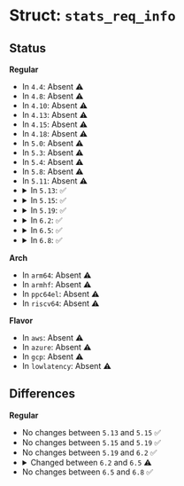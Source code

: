 # Struct: <code>stats_req_info</code>

## Status
<b>Regular</b>
<ul>
<li>
In <code>4.4</code>: Absent ⚠️
</li>
<li>
In <code>4.8</code>: Absent ⚠️
</li>
<li>
In <code>4.10</code>: Absent ⚠️
</li>
<li>
In <code>4.13</code>: Absent ⚠️
</li>
<li>
In <code>4.15</code>: Absent ⚠️
</li>
<li>
In <code>4.18</code>: Absent ⚠️
</li>
<li>
In <code>5.0</code>: Absent ⚠️
</li>
<li>
In <code>5.3</code>: Absent ⚠️
</li>
<li>
In <code>5.4</code>: Absent ⚠️
</li>
<li>
In <code>5.8</code>: Absent ⚠️
</li>
<li>
In <code>5.11</code>: Absent ⚠️
</li>
<li>
<details>
<summary>In <code>5.13</code>: ✅</summary>

```c
struct stats_req_info {
    struct ethnl_req_info base;
    long unsigned int stat_mask[1];
};
```
</details>
</li>
<li>
<details>
<summary>In <code>5.15</code>: ✅</summary>

```c
struct stats_req_info {
    struct ethnl_req_info base;
    long unsigned int stat_mask[1];
};
```
</details>
</li>
<li>
<details>
<summary>In <code>5.19</code>: ✅</summary>

```c
struct stats_req_info {
    struct ethnl_req_info base;
    long unsigned int stat_mask[1];
};
```
</details>
</li>
<li>
<details>
<summary>In <code>6.2</code>: ✅</summary>

```c
struct stats_req_info {
    struct ethnl_req_info base;
    long unsigned int stat_mask[1];
};
```
</details>
</li>
<li>
<details>
<summary>In <code>6.5</code>: ✅</summary>

```c
struct stats_req_info {
    struct ethnl_req_info base;
    long unsigned int stat_mask[1];
    enum ethtool_mac_stats_src src;
};
```
</details>
</li>
<li>
<details>
<summary>In <code>6.8</code>: ✅</summary>

```c
struct stats_req_info {
    struct ethnl_req_info base;
    long unsigned int stat_mask[1];
    enum ethtool_mac_stats_src src;
};
```
</details>
</li>
</ul>
<b>Arch</b>
<ul>
<li>
In <code>arm64</code>: Absent ⚠️
</li>
<li>
In <code>armhf</code>: Absent ⚠️
</li>
<li>
In <code>ppc64el</code>: Absent ⚠️
</li>
<li>
In <code>riscv64</code>: Absent ⚠️
</li>
</ul>
<b>Flavor</b>
<ul>
<li>
In <code>aws</code>: Absent ⚠️
</li>
<li>
In <code>azure</code>: Absent ⚠️
</li>
<li>
In <code>gcp</code>: Absent ⚠️
</li>
<li>
In <code>lowlatency</code>: Absent ⚠️
</li>
</ul>

## Differences
<b>Regular</b>
<ul>
<li>
No changes between <code>5.13</code> and <code>5.15</code> ✅
</li>
<li>
No changes between <code>5.15</code> and <code>5.19</code> ✅
</li>
<li>
No changes between <code>5.19</code> and <code>6.2</code> ✅
</li>
<li>
<details>
<summary>Changed between <code>6.2</code> and <code>6.5</code> ⚠️</summary>
<ul>
<li>
<b>Field added. </b>
<code>enum ethtool_mac_stats_src src</code>
</li>
</ul>
</details>
</li>
<li>
No changes between <code>6.5</code> and <code>6.8</code> ✅
</li>
</ul>
